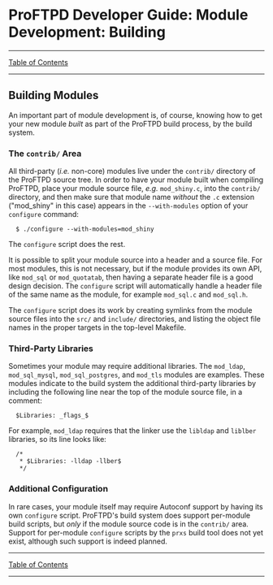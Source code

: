 # ProFTPD Developer Guide: Module Development: Building

---

[Table of Contents](../toc.md)

---

## Building Modules

An important part of module development is, of course, knowing how to get
your new module _built_ as part of the ProFTPD build process, by the build
system.

### The `contrib/` Area

All third-party (_i.e._ non-core) modules live under the `contrib/` directory
of the ProFTPD source tree.  In order to have your module built when compiling
ProFTPD, place your module source file, _e.g._ `mod_shiny.c`, into the
`contrib/` directory, and then make sure that module name _without_ the `.c`
extension ("mod_shiny" in this case) appears in the `--with-modules` option of
your `configure` command:

```
  $ ./configure --with-modules=mod_shiny
```

The `configure` script does the rest.

It is possible to split your module source into a header and a source file.
For most modules, this is not necessary, but if the module provides its
own API, like `mod_sql` or `mod_quotatab`, then having a separate header file
is a good design decision.  The `configure` script will automatically handle a
header file of the same name as the module, for example `mod_sql.c` and
`mod_sql.h`.

The `configure` script does its work by creating symlinks from the module
source files into the `src/` and `include/` directories, and listing the
object file names in the proper targets in the top-level Makefile.

### Third-Party Libraries

Sometimes your module may require additional libraries.  The `mod_ldap`,
`mod_sql_mysql`, `mod_sql_postgres`, and `mod_tls` modules are examples.
These modules indicate to the build system the additional third-party
libraries by including the following line near the top of the module source
file, in a comment:

```
  $Libraries: _flags_$
```

For example, `mod_ldap` requires that the linker use the `libldap` and
`liblber` libraries, so its line looks like:

```
  /*
   * $Libraries: -lldap -llber$ 
   */
```

### Additional Configuration

In rare cases, your module itself may require Autoconf support by having its
own `configure` script.  ProFTPD's build system does support per-module build
scripts, but _only_ if the module source code is in the `contrib/` area.
Support for per-module `configure` scripts by the `prxs` build tool does not
yet exist, although such support is indeed planned.

---

[Table of Contents](../toc.md)

---
